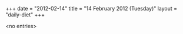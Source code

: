 +++
date = "2012-02-14"
title = "14 February 2012 (Tuesday)"
layout = "daily-diet"
+++


\<no entries\>

